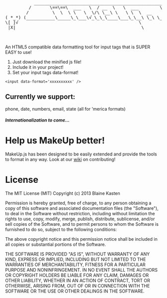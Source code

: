 <pre>           __________________________________________________________________
         /       \==\==\  ___   \  / __  \   \  ___        \    __           /
        /         \  \  \ \   \  \/\ \__\ \   \ \  \  __    \  \ _\         /
( *_*) (___________\_____\_\___\√_\_\_\____\___\_\__\ \_\ \__\_\__\________/
\[ ]√                                              \                                    (*_* )
 |X|                                                \                                    \[ ]>
                                                                                          |X|

</pre>


An HTML5 compatible data formatting tool for input tags that is SUPER EASY to use!

1. Just download the minified js file!
2. Include it in your project!
<code><script src="js/MakeUp.min.js"></script></code>
3. Set your input tags data-format!

`<input data-format='xxxxxxxxxx' />`

## Currently we support:

phone, date, numbers, email, state (all for 'merica formats)

##### Internationalization to come...

# Help us MakeUp better!

MakeUp.js has been designed to be easily extended and provide the tools to format in any way.
Look at our [wiki](https://github.com/blainekasten/MakeUp.js/wiki/_pages) on contributing!

# License

The MIT License (MIT) Copyright (c) 2013 Blaine Kasten

Permission is hereby granted, free of charge, to any person obtaining a copy of this software and associated documentation files (the "Software"), to deal in the Software without restriction, including without limitation the rights to use, copy, modify, merge, publish, distribute, sublicense, and/or sell copies of the Software, and to permit persons to whom the Software is furnished to do so, subject to the following conditions:

The above copyright notice and this permission notice shall be included in all copies or substantial portions of the Software.

THE SOFTWARE IS PROVIDED "AS IS", WITHOUT WARRANTY OF ANY KIND, EXPRESS OR IMPLIED, INCLUDING BUT NOT LIMITED TO THE WARRANTIES OF MERCHANTABILITY, FITNESS FOR A PARTICULAR PURPOSE AND NONINFRINGEMENT. IN NO EVENT SHALL THE AUTHORS OR COPYRIGHT HOLDERS BE LIABLE FOR ANY CLAIM, DAMAGES OR OTHER LIABILITY, WHETHER IN AN ACTION OF CONTRACT, TORT OR OTHERWISE, ARISING FROM, OUT OF OR IN CONNECTION WITH THE SOFTWARE OR THE USE OR OTHER DEALINGS IN THE SOFTWARE.
